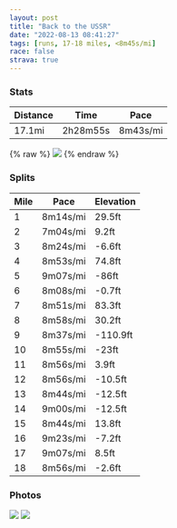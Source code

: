```yaml
---
layout: post
title: "Back to the USSR"
date: "2022-08-13 08:41:27"
tags: [runs, 17-18 miles, <8m45s/mi]
race: false
strava: true
---
```


### Stats

| Distance | Time | Pace |
|----------|------|------|
|17.1mi|2h28m55s|8m43s/mi|

{% raw %}
<img src='https://maps.googleapis.com/maps/api/staticmap?maptype=roadmap&path=enc:oawwFtgsbM\aBKi@`@c@HqCn@RBsBv@eDCk@Rw@lAo@xBiBJaAc@{@n@Q?[^c@YOB_@OMpAoCOyBdBgCdA{BzEHpCw@\DDn@lDLRtAzAXlC]vBeApAOxBz@h@t@C|@hACRr@t@@Dj@hCw@rDRvBq@fAb@tB[|BmApB@~@JbAdA_@Cd@Yl@L\f@Oj@l@fAKNhAl@~QnAhAmE`BhCnBz@hCWlEgBlB`AlFZz@d@h@|@jBFd@U~@f@`A?jAhDjJxJxIvGfCr@vDjEbCfArBdBtEvAtEzC^~@~CtCjCp@`@XjBdBlCtDV_DzAwBXsCd@y@TgBjBiIr@[`AN~@cB`CmB~JwCvB{AjD}@jAy@rBiC~DoCpDYzFoBbDqBtEeB`G_DpDgAfB_A`AkAhCQfC}BlB{@`D]dCcAbEj@\eBJ}BWm@PQvBoAxI{CzAiCZOQm@Zc@DRlAQtD}AhCmDTK~Al@nC}@dDOrAb@hCF`@w@bAWx@cBxH{@l@g@xAwEfAKdC{AdAGrAcClC_B`@eEn@oCNr@v@JAT^LxFmAPq@zC}Ax@gAdDeAr@yAlD_Ax@uAbDw@x@aBfC}@|AuBtAEvDeEd@{A?}AdB}@lEAz@[PLX`BhG_Av@sASzBZpBfExCxCbDlBv@~CZfHa@jCfArBdCbClAKb@d@R]XnAJbB`B`BtChCpG|@pAtB~A|@FfA[vA{AfAqIlByBpAoDdBqB|@g@vGRvC_@n@W`BoC|A_AlAQbFz@pCa@dBbA|AZr@pAx@P^dAOS`Au@d@gAAw@hBc@j@k@|G_Bp@P`LmCnBLHoAWwEr@}@`^uDjI]fGwAdHm@l@OHa@lAjBdDA|FeB~AGv@e@jH]vEu@rBaAbG_A`ANfA]xBCjBm@rDMb@a@fENrAg@hKyAnED|BgA|ABrAm@lBZ~EcBpCUtAPvDgAF\R]hC[JUzARjEWfBq@|BHbAg@lCEtB}@rGPpGgB~Eb@xBBbCy@hAG~@ZbIsAtGO~AVdCq@pEp@zAE|@g@dDSjE?zDu@pCNbEy@[iEPm@nB?f\iEbBN~HoBhRsBdAYPeAn@y@?gAdAUjX|PV_@M_Bt@_@nBTV|@`@ZjASj@tDjEAhAVBlH^vEMnAf@nDXzHQ~N~ClWEz@hBt[nAv]XrEf@xB[q@_AwLw@oNCgEsBu^{CkY@wM[oM&key=AIzaSyC1MId7bFpkLXNAaYhBSTb8jLyiSqzbDtM&size=800x800&markers=color:yellow|label:S|40.7556,-73.99563&markers=color:green|label:F|40.575030000000034,-73.9631099999999'>
{% endraw %}

### Splits

| Mile | Pace | Elevation |
|------|------|-----------|
|1|8m14s/mi|29.5ft|
|2|7m04s/mi|9.2ft|
|3|8m24s/mi|-6.6ft|
|4|8m53s/mi|74.8ft|
|5|9m07s/mi|-86ft|
|6|8m08s/mi|-0.7ft|
|7|8m51s/mi|83.3ft|
|8|8m58s/mi|30.2ft|
|9|8m37s/mi|-110.9ft|
|10|8m55s/mi|-23ft|
|11|8m56s/mi|3.9ft|
|12|8m56s/mi|-10.5ft|
|13|8m44s/mi|-12.5ft|
|14|9m00s/mi|-12.5ft|
|15|8m44s/mi|13.8ft|
|16|9m23s/mi|-7.2ft|
|17|9m07s/mi|8.5ft|
|18|8m56s/mi|-2.6ft|

### Photos
<img src='https://dgtzuqphqg23d.cloudfront.net/89HX7uL8MwQFJX3zetKUcUWe0YU_Da00dyOxeRgpU8c-576x768.jpg'>

<img src='https://dgtzuqphqg23d.cloudfront.net/st4P_NOTEMT92_mST2aI6qbgqhL9AVNXtFgCpLh7U54-576x768.jpg'>
